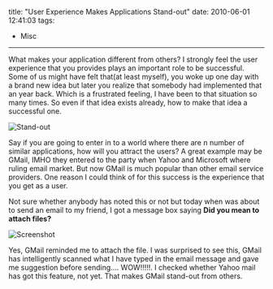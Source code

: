 title: "User Experience Makes Applications Stand-out"
date: 2010-06-01 12:41:03
tags:
- Misc
---

What makes your application different from others? I strongly feel the user experience that you provides plays an important role to be successful. Some of us might have felt that(at least myself), you woke up one day with a brand new idea but later you realize that somebody had implemented that an year back. Which is a frustrated feeling, I have been to that situation so many times. So even if that idea exists already, how to make that idea a successful one.

![Stand-out](/images/2010/06/standout_thumb.jpg)

Say if you are going to enter in to a world where there are n number of similar applications, how will you attract the users? A great example may be GMail, IMHO they entered to the party when Yahoo and Microsoft where ruling email market. But now GMail is much popular than other email service providers. One reason I could think of for this success is the experience that you get as a user.

Not sure whether anybody has noted this or not but today when was about to send an email to my friend, I got a message box saying **Did you mean to attach files?**

![Screenshot](/images/2010/06/clip_image001_thumb.png)

Yes, GMail reminded me to attach the file. I was surprised to see this, GMail has intelligently scanned what I have typed in the email message and gave me suggestion before sending…. WOW!!!!!. I checked whether Yahoo mail has got this feature, not yet. That makes GMail stand-out from others.
